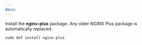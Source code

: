 ```yaml
---
docs:
---
```


Install the **nginx-plus** package. Any older NGINX Plus package is automatically replaced.

```shell
sudo dnf install nginx-plus
```